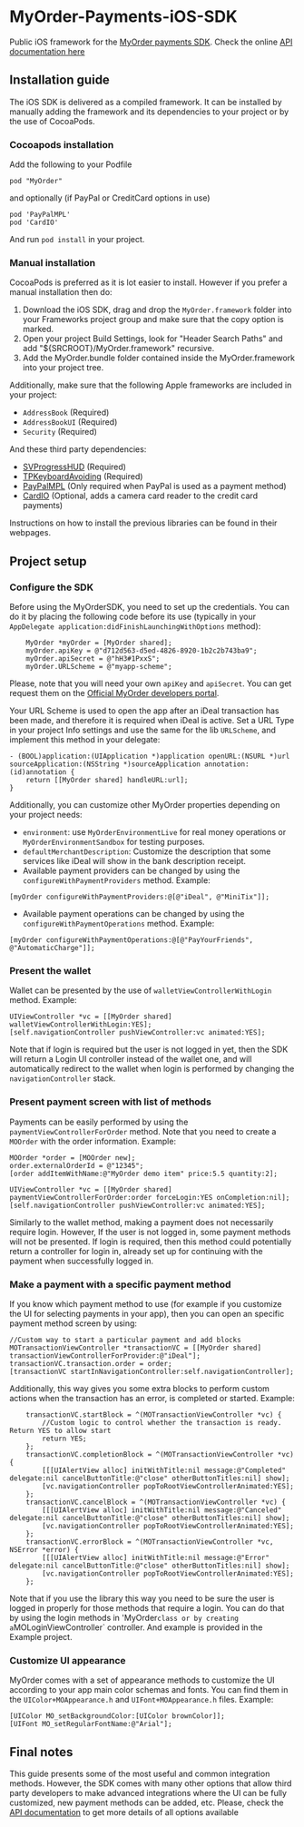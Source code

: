 MyOrder-Payments-iOS-SDK
========================

Public iOS framework for the [MyOrder payments SDK](http://myorder.nl/sdk). Check the online [API documentation here](http://htmlpreview.github.io/?https://github.com/MyOrder/MyOrder-Payments-iOS-SDK/blob/master/docs/html/index.html)

## Installation guide

The iOS SDK is delivered as a compiled framework. It can be installed by manually adding the framework and its dependencies to your project or by the use of CocoaPods.


### Cocoapods installation

Add the following to your Podfile
```
pod "MyOrder"
```

and optionally (if PayPal or CreditCard options in use)

```
pod 'PayPalMPL'
pod 'CardIO'
```

And run `pod install` in your project.


### Manual installation

CocoaPods is preferred as it is lot easier to install. However if you prefer a manual installation then do:

1. Download the iOS SDK, drag and drop the `MyOrder.framework` folder into your Frameworks project group and make sure that the copy option is marked.
2. Open your project Build Settings, look for "Header Search Paths" and add "${SRCROOT}/MyOrder.framework" recursive.
3. Add the MyOrder.bundle folder contained inside the MyOrder.framework into your project tree.

Additionally, make sure that the following Apple frameworks are included in your project: 

* `AddressBook` (Required)
* `AddressBookUI` (Required)
* `Security` (Required)

And these third party dependencies:

* [SVProgressHUD](https://github.com/samvermette/SVProgressHUD) (Required)
* [TPKeyboardAvoiding](https://github.com/michaeltyson/TPKeyboardAvoiding) (Required)
* [PayPalMPL](https://developer.paypal.com/webapps/developer/docs/classic/mobile/gs_MPL/) (Only required when PayPal is used as a payment method)
* [CardIO](https://www.card.io/) (Optional, adds a camera card reader to the credit card payments)

Instructions on how to install the previous libraries can be found in their webpages.


## Project setup

### Configure the SDK

Before using the MyOrderSDK, you need to set up the credentials. You can do it by placing the following code before its use (typically in your `AppDelegate application:didFinishLaunchingWithOptions` method):

```
    MyOrder *myOrder = [MyOrder shared];
    myOrder.apiKey = @"d712d563-d5ed-4826-8920-1b2c2b743ba9";
    myOrder.apiSecret = @"hH3#1PxxS";
    myOrder.URLScheme = @"myapp-scheme";
```

Please, note that you will need your own `apiKey` and `apiSecret`. You can get request them on the [Official MyOrder developers portal](http://myorder.nl/sdk). 

Your URL Scheme is used to open the app after an iDeal transaction has been made, and therefore it is required when iDeal is active. Set a URL Type in your project Info settings and use the same for the lib `URLScheme`, and implement this method in your delegate:

```
- (BOOL)application:(UIApplication *)application openURL:(NSURL *)url sourceApplication:(NSString *)sourceApplication annotation:(id)annotation {
    return [[MyOrder shared] handleURL:url];
}
```

Additionally, you can customize other MyOrder properties depending on your project needs:

* `environment`: use `MyOrderEnvironmentLive` for real money operations or `MyOrderEnvironmentSandbox` for testing purposes.
* `defaultMerchantDescription`: Customize the description that some services like iDeal will show in the bank description receipt.
* Available payment providers can be changed by using the `configureWithPaymentProviders` method. Example:
```
[myOrder configureWithPaymentProviders:@[@"iDeal", @"MiniTix"]];
```
* Available payment operations can be changed by using the `configureWithPaymentOperations` method. Example:
```
[myOrder configureWithPaymentOperations:@[@"PayYourFriends", @"AutomaticCharge"]];
```

### Present the wallet

Wallet can be presented by the use of `walletViewControllerWithLogin` method. Example:

```
UIViewController *vc = [[MyOrder shared] walletViewControllerWithLogin:YES];
[self.navigationController pushViewController:vc animated:YES];    
```

Note that if login is required but the user is not logged in yet, then the SDK will return a Login UI controller instead of the wallet one, and will automatically redirect to the wallet when login is performed by changing the `navigationController` stack.


### Present payment screen with list of methods

Payments can be easily performed by using the `paymentViewControllerForOrder` method. Note that you need to create a `MOOrder` with the order information. Example:

```
MOOrder *order = [MOOrder new];
order.externalOrderId = @"12345";
[order addItemWithName:@"MyOrder demo item" price:5.5 quantity:2];
    
UIViewController *vc = [[MyOrder shared] paymentViewControllerForOrder:order forceLogin:YES onCompletion:nil];
[self.navigationController pushViewController:vc animated:YES];
```

Similarly to the wallet method, making a payment does not necessarily require login. However, If the user is not logged in, some payment methods will not be presented. If login is required, then this method could potentially return a controller for login in, already set up for continuing with the payment when successfully logged in.

### Make a payment with a specific payment method

If you know which payment method to use (for example if you customize the UI for selecting payments in your app), then you can open an specific payment method screen by using:

```
//Custom way to start a particular payment and add blocks
MOTransactionViewController *transactionVC = [[MyOrder shared] transactionViewControllerForProvider:@"iDeal"];
transactionVC.transaction.order = order;
[transactionVC startInNavigationController:self.navigationController];
```

Additionally, this way gives you some extra blocks to perform custom actions when the transaction has an error, is completed or started. Example:

```
    transactionVC.startBlock = ^(MOTransactionViewController *vc) {
        //Custom logic to control whether the transaction is ready. Return YES to allow start
        return YES;
    };
    transactionVC.completionBlock = ^(MOTransactionViewController *vc) {
        [[[UIAlertView alloc] initWithTitle:nil message:@"Completed" delegate:nil cancelButtonTitle:@"close" otherButtonTitles:nil] show];
        [vc.navigationController popToRootViewControllerAnimated:YES];
    };
    transactionVC.cancelBlock = ^(MOTransactionViewController *vc) {
        [[[UIAlertView alloc] initWithTitle:nil message:@"Canceled" delegate:nil cancelButtonTitle:@"close" otherButtonTitles:nil] show];
        [vc.navigationController popToRootViewControllerAnimated:YES];
    };
    transactionVC.errorBlock = ^(MOTransactionViewController *vc, NSError *error) {
        [[[UIAlertView alloc] initWithTitle:nil message:@"Error" delegate:nil cancelButtonTitle:@"close" otherButtonTitles:nil] show];
        [vc.navigationController popToRootViewControllerAnimated:YES];
    };
```

Note that if you use the library this way you need to be sure the user is logged in properly for those methods that require a login. You can do that by using the login methods in 'MyOrder` class or by creating a `MOLoginViewController` controller. And example is provided in the Example project.


### Customize UI appearance

MyOrder comes with a set of appearance methods to customize the UI according to your app main color schemas and fonts. You can find them in the `UIColor+MOAppearance.h` and `UIFont+MOAppearance.h` files. Example:

```
[UIColor MO_setBackgroundColor:[UIColor brownColor]];
[UIFont MO_setRegularFontName:@"Arial"];
```



## Final notes

This guide presents some of the most useful and common integration methods. However, the SDK comes with many other options that allow third party developers to make advanced integrations where the UI can be fully customized, new payment methods can be added, etc.
Please, check the [API documentation](http://htmlpreview.github.io/?https://github.com/MyOrder/MyOrder-Payments-iOS-SDK/blob/master/docs/html/index.html) to get more details of all options available

